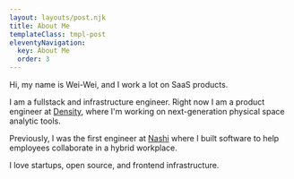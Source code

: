 ```yaml
---
layout: layouts/post.njk
title: About Me
templateClass: tmpl-post
eleventyNavigation:
  key: About Me
  order: 3
---
```


Hi, my name is Wei-Wei, and I work a lot on SaaS products.

I am a fullstack and infrastructure engineer. Right now I am a product engineer at [Density](https://density.io/), where I'm working on next-generation physical space analytic tools.

Previously, I was the first engineer at [Nashi](https://www.prnewswire.com/news-releases/density-acquires-nashi-a-desk--and-space-reservation-solution-to-better-enable-hybrid-workplaces-301321843.html) where I built software to help employees collaborate in a hybrid workplace.

I love startups, open source, and frontend infrastructure.
